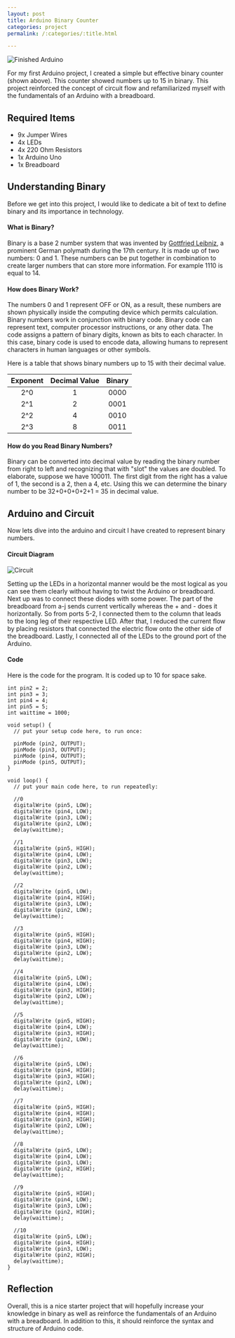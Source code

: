 ```yaml
---
layout: post
title: Arduino Binary Counter
categories: project
permalink: /:categories/:title.html

---
```


![Finished Arduino](/ritish_blog/images/binaryarduino.jpg)

For my first Arduino project, I created a simple but effective binary counter (shown above). This counter showed numbers up to 15 in binary. This project reinforced the concept of circuit flow and refamiliarized myself with the fundamentals of an Arduino with a breadboard.

## Required Items

- 9x Jumper Wires
- 4x LEDs
- 4x 220 Ohm Resistors
- 1x Arduino Uno
- 1x Breadboard

## Understanding Binary
Before we get into this project, I would like to dedicate a bit of text to define binary and its importance in technology.

#### What is Binary?

Binary is a base 2 number system that was invented by [Gottfried Leibniz](https://en.wikipedia.org/wiki/Gottfried_Wilhelm_Leibniz), a prominent German polymath during the 17th century. It is made up of two numbers: 0 and 1. These numbers can
be put together in combination to create larger numbers that can store more information. For example 1110 is equal to 14.

#### How does Binary Work?
The numbers 0 and 1 represent OFF or ON, as a result, these numbers are shown physically inside the computing device which permits calculation. Binary numbers work in conjunction with
binary code. Binary code can represent text, computer processor instructions, or any other data. The code assigns a pattern of binary digits, known as bits to each character. In this case,
binary code is used to encode data, allowing humans to represent characters in human languages or other symbols.

Here is a table that shows binary numbers up to 15 with their decimal value.

| Exponent	  |Decimal Value| Binary      |
|    :----:   |    :----:   |    :----:   |
| 2^0	      | 1       	| 0000		  |
| 2^1         | 2           | 0001        |
| 2^2	  	  | 4		    | 0010        |
| 2^3		  | 8			| 0011        |

#### How do you Read Binary Numbers?

Binary can be converted into decimal value by reading the binary number from right to left and recognizing that with "slot"
the values are doubled. To elaborate, suppose we have 100011. The first digit from the right has a value of 1, the second is
a 2, then a 4, etc. Using this we can determine the binary number to be 32+0+0+0+2+1 = 35 in decimal value.

## Arduino and Circuit

Now lets dive into the arduino and circuit I have created to represent binary numbers.

#### Circuit Diagram

![Circuit](/ritish_blog/images/circuitbinary.jpg)

Setting up the LEDs in a horizontal manner would be the most logical as you can see them clearly without having to twist
the Arduino or breadboard. Next up was to connect these diodes with some power. The part of the breadboard from a-j
sends current vertically whereas the + and - does it horizontally. So from ports 5-2, I connected them to the column
that leads to the long leg of their respective LED. After that, I reduced the current flow by placing resistors
that connected the electric flow onto the other side of the breadboard. Lastly, I connected all of the LEDs to the
ground port of the Arduino.

#### Code

Here is the code for the program. It is coded up to 10 for space sake.

```
int pin2 = 2;  
int pin3 = 3;  
int pin4 = 4;  
int pin5 = 5;  
int waittime = 1000;  

void setup() {  
  // put your setup code here, to run once:   

  pinMode (pin2, OUTPUT);   
  pinMode (pin3, OUTPUT);  
  pinMode (pin4, OUTPUT);  
  pinMode (pin5, OUTPUT);  
}  

void loop() {  
  // put your main code here, to run repeatedly:  

  //0  
  digitalWrite (pin5, LOW);  
  digitalWrite (pin4, LOW);  
  digitalWrite (pin3, LOW);  
  digitalWrite (pin2, LOW);  
  delay(waittime);  

  //1  
  digitalWrite (pin5, HIGH);  
  digitalWrite (pin4, LOW);  
  digitalWrite (pin3, LOW);  
  digitalWrite (pin2, LOW);  
  delay(waittime);  

  //2  
  digitalWrite (pin5, LOW);  
  digitalWrite (pin4, HIGH);  
  digitalWrite (pin3, LOW);  
  digitalWrite (pin2, LOW);  
  delay(waittime);  

  //3   
  digitalWrite (pin5, HIGH);  
  digitalWrite (pin4, HIGH);  
  digitalWrite (pin3, LOW);  
  digitalWrite (pin2, LOW);   
  delay(waittime);  

  //4  
  digitalWrite (pin5, LOW);  
  digitalWrite (pin4, LOW);  
  digitalWrite (pin3, HIGH);  
  digitalWrite (pin2, LOW);  
  delay(waittime);  

  //5  
  digitalWrite (pin5, HIGH);  
  digitalWrite (pin4, LOW);  
  digitalWrite (pin3, HIGH);  
  digitalWrite (pin2, LOW);  
  delay(waittime);  

  //6  
  digitalWrite (pin5, LOW);  
  digitalWrite (pin4, HIGH);  
  digitalWrite (pin3, HIGH);  
  digitalWrite (pin2, LOW);  
  delay(waittime);  

  //7  
  digitalWrite (pin5, HIGH);  
  digitalWrite (pin4, HIGH);  
  digitalWrite (pin3, HIGH);  
  digitalWrite (pin2, LOW);  
  delay(waittime);  

  //8  
  digitalWrite (pin5, LOW);  
  digitalWrite (pin4, LOW);  
  digitalWrite (pin3, LOW);  
  digitalWrite (pin2, HIGH);  
  delay(waittime);  

  //9  
  digitalWrite (pin5, HIGH);  
  digitalWrite (pin4, LOW);  
  digitalWrite (pin3, LOW);  
  digitalWrite (pin2, HIGH);  
  delay(waittime);  

  //10  
  digitalWrite (pin5, LOW);  
  digitalWrite (pin4, HIGH);  
  digitalWrite (pin3, LOW);  
  digitalWrite (pin2, HIGH);  
  delay(waittime);  
}
```

## Reflection

Overall, this is a nice starter project that will hopefully increase your knowledge in binary as well as reinforce the fundamentals of an Arduino with a breadboard.
In addition to this, it should reinforce the syntax and structure of Arduino code.
